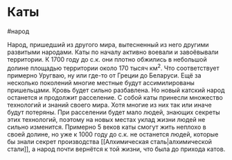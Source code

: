 # Каты
#народ 

Народ, пришедший из другого мира, вытесненный из него другими развитыми народами.
Каты по началу активно воевали и завоёвывали территории. К 1700 году до с.к. они плотно обжились в небольшой долине площадью территории около 170 тысяч км$^2$. Что соответствует примерно Уругваю, ну или где-то от Греции до Беларуси.
Ещё за несколько поколений многие местные будут ассимилированы пришельцами. Кровь будет сильно разбавлена. Но новый катский народ останется и продолжит расселение.
С собой каты принесли множество технологий и знаний своего мира. Хотя многие из них так или иначе будут потеряны.
При расселении будет мало людей, знающих секреты этих технологий, поэтому на новых местах уклад жизни людей не сильно изменится. Примерно 5 веков каты смогут жить неплохо в своей долине, но уже к 1000 году до с.к. не останется людей, которые бы знали секрет производства [[Алхимическая сталь|алхимической стали]], а народ почти вернётся к той жизни, что была до прихода катов.